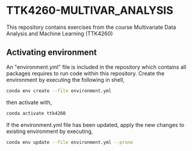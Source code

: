 # TTK4260-MULTIVAR_ANALYSIS

This repository contains exercises from the course Multivariate Data Analysis and Machine Learning (TTK4260)

## Activating environment

An "environment.yml" file is included in the repository which contains all packages requires to run code within this repository. Create the environment by executing the following in shell,

```bash
conda env create --file environment.yml
```

then activate with,

```bash
conda activate ttk4260
```

If the environment.yml file has been updated, apply the new changes to existing environment by executing,

```bash
conda env update --file environment.yml --prune
```
